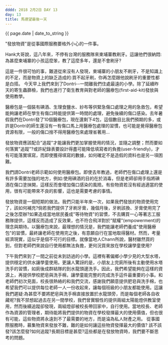 ```yaml
---
dddd: 2018 2月2日 DAY 13
day: 13
title: 馬德望最後一天
---
```

{{ page.date | date_to_string }}
<p>
"發放物資"是從事國際服務要格外小心的一件事。

Hank大哥說，這八年來，不停有台灣的服務隊來柬埔寨教刷牙。這讓他們很納悶:為甚麼柬埔寨的小孩這麼笨，教了這麼多年，還是不會刷牙?

這是一件很可怕的事，難道從來沒有人發現，柬埔寨的小朋友不刷牙，不是知識上的不足，而是物資上的缺乏造成的:買不起牙刷，你再怎麼跟他說刷牙的重要性都是白搭。
今天早上我們來到了Dontri--一間離我們住處最遠的小學。除了延續昨天的寄生蟲篩檢，我們也進行了衛生教育與對老師的醫療包(first-aid-kit)發放與使用教學。

醫療包是一個裝有碘酒、生理食鹽水、紗布等供緊急傷口處理之用的急救包，希望能夠讓老師在學生有傷口時能提供第一時間的處理，避免後續的傷口感染。去年暑假我們在Dontri發了10個醫療包，現在還剩下4包，這個數目比我們預期的多，或許是Dontri的師生還沒有一有傷口馬上用醫療包處理的習慣，也可能是覺得醫療包資源有限，一般的傷口捨不得用醫療包來處理省著用…

發放物資應該配合"追蹤"才能讓我們更加掌握使用的情況，並隨之調整；然而要如何落實"追蹤"?或許紀錄表要設計得盡可能降低填寫者的負擔(user-friendly)，才有可能落實填寫，而即使獲得填寫的數據，如何確定不是造假的資料也是另一項困難。

我們請Dontri老師示範如何使用醫療包。即使去年教過，老師們在傷口處理上還是有許多需要加強的地方，例如:使用碘酒的目的在於消毒，但是老師卻用手指將碘酒在傷口塗抹開，這樣反而會增加傷口感染的風險。有些物資若沒有經過適當的使用，很有可能帶來不良的影響，這也是需要考慮的事情。

發放物資是一個短期的做法。我們只能半年來一次，如果我們發放的物資使用完了，該如何補充?倘若我們提供了牙刷牙膏，幾個月後，牙刷該換、牙膏使用完了之後怎麼辦?如果造成當地居民養成"等待物資"的習慣，不去購買一心等著志工服務隊提供，這樣反而造成了反效果，也不符合飛洋對於"賦權"(empowerment)的理念與期待。以醫療包來說，最理想的情況是，我們能讓老師們養成"使用醫療包"的習慣，最終讓老師在使用完之後，有意願自行在當地取得醫材。然而，考量經濟現實，這似乎是個不可行的目標。就像當地人Chann所說，醫材雖然買的到，但對老師們來說自行使用都無法負擔，更何況買來放在學校讓學童使用?

下午我們來到了一間之前從未到訪過的小學。這裡有著偏鄉小學少見的大型水塔，提供穩定的供水讓學童使用。更讓人驚訝的是，小朋友上完廁所後有主動使用水塔洗手的習慣，如廁後成群結隊的到水龍頭邊洗手。因此，我們希望能夠在這樣的資源上，再提供學校肥皂與洗手棉，讓學童能完整的完成洗手這件最重要的小事。和老師們初次見面，校長很熱絡的和我們交流，感謝我們願意提供肥皂與洗手棉，也希望我們可以提供每位老師一人一份收起來，讓每個班級的小朋友都能使用。這讓我們遲疑:為甚麼不要將肥皂與洗手棉直接放置於水龍頭旁，而是每個老師各自收藏呢?我不禁想起過去在另一間學校，我們曾實驗性的提供兩組太陽能燈供教室使用，然而後續追蹤卻發現，兩組燈卻被校長帶回家中，自行使用。
​
當地校長、老師作為資源的管理者，期待能將我們提供的物資在學校發揮最大的使用價值，但也很有可能，這些物資將永遠到不了最需要的地方，而是淪為私人財產之用。
從事國際服務時，募集物資來發放不難，難的是如何讓這些物資發揮最大的價值?
該不該發?該怎麼發?如何追蹤?長期目標是甚麼?這些都是在發放物資時，我們要不斷思考的問題。
</p>